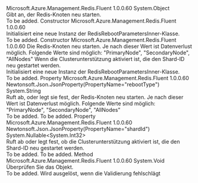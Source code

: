 <Type Name="RedisRebootParametersInner" FullName="Microsoft.Azure.Management.Redis.Fluent.Models.RedisRebootParametersInner">
  <TypeSignature Language="C#" Value="public class RedisRebootParametersInner" />
  <TypeSignature Language="ILAsm" Value=".class public auto ansi beforefieldinit RedisRebootParametersInner extends System.Object" />
  <TypeSignature Language="DocId" Value="T:Microsoft.Azure.Management.Redis.Fluent.Models.RedisRebootParametersInner" />
  <TypeSignature Language="VB.NET" Value="Public Class RedisRebootParametersInner" />
  <TypeSignature Language="F#" Value="type RedisRebootParametersInner = class" />
  <AssemblyInfo>
    <AssemblyName>Microsoft.Azure.Management.Redis.Fluent</AssemblyName>
    <AssemblyVersion>1.0.0.60</AssemblyVersion>
  </AssemblyInfo>
  <Base>
    <BaseTypeName>System.Object</BaseTypeName>
  </Base>
  <Interfaces />
  <Docs>
    <summary>
            Gibt an, der Redis-Knoten neu starten.
            </summary>
    <remarks>To be added.</remarks>
  </Docs>
  <Members>
    <Member MemberName=".ctor">
      <MemberSignature Language="C#" Value="public RedisRebootParametersInner ();" />
      <MemberSignature Language="ILAsm" Value=".method public hidebysig specialname rtspecialname instance void .ctor() cil managed" />
      <MemberSignature Language="DocId" Value="M:Microsoft.Azure.Management.Redis.Fluent.Models.RedisRebootParametersInner.#ctor" />
      <MemberSignature Language="VB.NET" Value="Public Sub New ()" />
      <MemberType>Constructor</MemberType>
      <AssemblyInfo>
        <AssemblyName>Microsoft.Azure.Management.Redis.Fluent</AssemblyName>
        <AssemblyVersion>1.0.0.60</AssemblyVersion>
      </AssemblyInfo>
      <Parameters />
      <Docs>
        <summary>
            Initialisiert eine neue Instanz der RedisRebootParametersInner-Klasse.
            </summary>
        <remarks>To be added.</remarks>
      </Docs>
    </Member>
    <Member MemberName=".ctor">
      <MemberSignature Language="C#" Value="public RedisRebootParametersInner (string rebootType, Nullable&lt;int&gt; shardId = null);" />
      <MemberSignature Language="ILAsm" Value=".method public hidebysig specialname rtspecialname instance void .ctor(string rebootType, valuetype System.Nullable`1&lt;int32&gt; shardId) cil managed" />
      <MemberSignature Language="DocId" Value="M:Microsoft.Azure.Management.Redis.Fluent.Models.RedisRebootParametersInner.#ctor(System.String,System.Nullable{System.Int32})" />
      <MemberSignature Language="VB.NET" Value="Public Sub New (rebootType As String, Optional shardId As Nullable(Of Integer) = null)" />
      <MemberSignature Language="F#" Value="new Microsoft.Azure.Management.Redis.Fluent.Models.RedisRebootParametersInner : string * Nullable&lt;int&gt; -&gt; Microsoft.Azure.Management.Redis.Fluent.Models.RedisRebootParametersInner" Usage="new Microsoft.Azure.Management.Redis.Fluent.Models.RedisRebootParametersInner (rebootType, shardId)" />
      <MemberType>Constructor</MemberType>
      <AssemblyInfo>
        <AssemblyName>Microsoft.Azure.Management.Redis.Fluent</AssemblyName>
        <AssemblyVersion>1.0.0.60</AssemblyVersion>
      </AssemblyInfo>
      <Parameters>
        <Parameter Name="rebootType" Type="System.String" />
        <Parameter Name="shardId" Type="System.Nullable&lt;System.Int32&gt;" />
      </Parameters>
      <Docs>
        <param name="rebootType">Die Redis-Knoten neu starten. Je nach dieser Wert ist Datenverlust möglich. Folgende Werte sind möglich: "PrimaryNode", "SecondaryNode", "AllNodes"</param>
        <param name="shardId">Wenn die Clusterunterstützung aktiviert ist, die den Shard-ID neu gestartet werden.</param>
        <summary>
            Initialisiert eine neue Instanz der RedisRebootParametersInner-Klasse.
            </summary>
        <remarks>To be added.</remarks>
      </Docs>
    </Member>
    <Member MemberName="RebootType">
      <MemberSignature Language="C#" Value="public string RebootType { get; set; }" />
      <MemberSignature Language="ILAsm" Value=".property instance string RebootType" />
      <MemberSignature Language="DocId" Value="P:Microsoft.Azure.Management.Redis.Fluent.Models.RedisRebootParametersInner.RebootType" />
      <MemberSignature Language="VB.NET" Value="Public Property RebootType As String" />
      <MemberSignature Language="F#" Value="member this.RebootType : string with get, set" Usage="Microsoft.Azure.Management.Redis.Fluent.Models.RedisRebootParametersInner.RebootType" />
      <MemberType>Property</MemberType>
      <AssemblyInfo>
        <AssemblyName>Microsoft.Azure.Management.Redis.Fluent</AssemblyName>
        <AssemblyVersion>1.0.0.60</AssemblyVersion>
      </AssemblyInfo>
      <Attributes>
        <Attribute>
          <AttributeName>Newtonsoft.Json.JsonProperty(PropertyName="rebootType")</AttributeName>
        </Attribute>
      </Attributes>
      <ReturnValue>
        <ReturnType>System.String</ReturnType>
      </ReturnValue>
      <Docs>
        <summary>
            Ruft ab, oder legt sie fest, der Redis-Knoten neu starten. Je nach dieser Wert ist Datenverlust möglich. Folgende Werte sind möglich: "PrimaryNode", "SecondaryNode", "AllNodes"
            </summary>
        <value>To be added.</value>
        <remarks>To be added.</remarks>
      </Docs>
    </Member>
    <Member MemberName="ShardId">
      <MemberSignature Language="C#" Value="public Nullable&lt;int&gt; ShardId { get; set; }" />
      <MemberSignature Language="ILAsm" Value=".property instance valuetype System.Nullable`1&lt;int32&gt; ShardId" />
      <MemberSignature Language="DocId" Value="P:Microsoft.Azure.Management.Redis.Fluent.Models.RedisRebootParametersInner.ShardId" />
      <MemberSignature Language="VB.NET" Value="Public Property ShardId As Nullable(Of Integer)" />
      <MemberSignature Language="F#" Value="member this.ShardId : Nullable&lt;int&gt; with get, set" Usage="Microsoft.Azure.Management.Redis.Fluent.Models.RedisRebootParametersInner.ShardId" />
      <MemberType>Property</MemberType>
      <AssemblyInfo>
        <AssemblyName>Microsoft.Azure.Management.Redis.Fluent</AssemblyName>
        <AssemblyVersion>1.0.0.60</AssemblyVersion>
      </AssemblyInfo>
      <Attributes>
        <Attribute>
          <AttributeName>Newtonsoft.Json.JsonProperty(PropertyName="shardId")</AttributeName>
        </Attribute>
      </Attributes>
      <ReturnValue>
        <ReturnType>System.Nullable&lt;System.Int32&gt;</ReturnType>
      </ReturnValue>
      <Docs>
        <summary>
            Ruft ab oder legt fest, ob die Clusterunterstützung aktiviert ist, die den Shard-ID neu gestartet werden.
            </summary>
        <value>To be added.</value>
        <remarks>To be added.</remarks>
      </Docs>
    </Member>
    <Member MemberName="Validate">
      <MemberSignature Language="C#" Value="public virtual void Validate ();" />
      <MemberSignature Language="ILAsm" Value=".method public hidebysig newslot virtual instance void Validate() cil managed" />
      <MemberSignature Language="DocId" Value="M:Microsoft.Azure.Management.Redis.Fluent.Models.RedisRebootParametersInner.Validate" />
      <MemberSignature Language="VB.NET" Value="Public Overridable Sub Validate ()" />
      <MemberSignature Language="F#" Value="abstract member Validate : unit -&gt; unit&#xA;override this.Validate : unit -&gt; unit" Usage="redisRebootParametersInner.Validate " />
      <MemberType>Method</MemberType>
      <AssemblyInfo>
        <AssemblyName>Microsoft.Azure.Management.Redis.Fluent</AssemblyName>
        <AssemblyVersion>1.0.0.60</AssemblyVersion>
      </AssemblyInfo>
      <ReturnValue>
        <ReturnType>System.Void</ReturnType>
      </ReturnValue>
      <Parameters />
      <Docs>
        <summary>
            Überprüfen Sie das Objekt.
            </summary>
        <remarks>To be added.</remarks>
        <exception cref="T:Microsoft.Rest.ValidationException">
            Wird ausgelöst, wenn die Validierung fehlschlägt
            </exception>
      </Docs>
    </Member>
  </Members>
</Type>